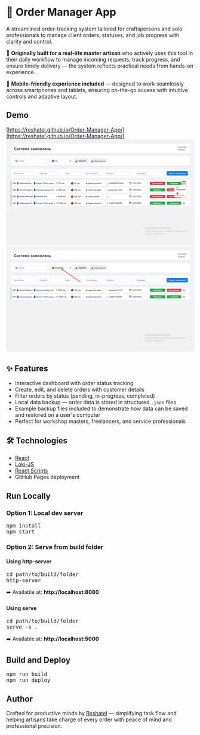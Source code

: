 # 🧰 Order Manager App

A streamlined order-tracking system tailored for craftspersons and solo professionals to manage client orders, statuses, and job progress with clarity and control.

🔧 **Originally built for a real-life master artisan** who actively uses this tool in their daily workflow to manage incoming requests, track progress, and ensure timely delivery — the system reflects practical needs from hands-on experience.

📱 **Mobile-friendly experience included** — designed to work seamlessly across smartphones and tablets, ensuring on-the-go access with intuitive controls and adaptive layout.

## Demo

[https://reshatel.github.io/Order-Manager-App/](https://reshatel.github.io/Order-Manager-App/)
![Screenshot: Dashboard Overview](src/assets/preview.png)
![Screenshot: Order Details View](src/assets/preview2.png)

## ✨ Features

* Interactive dashboard with order status tracking
* Create, edit, and delete orders with customer details
* Filter orders by status (pending, in-progress, completed)
* Local data backup — order data is stored in structured `.json` files
* Example backup files included to demonstrate how data can be saved and restored on a user's computer
* Perfect for workshop masters, freelancers, and service professionals

## 🛠 Technologies

* [React](https://react.dev/)
* [Loki-JS](https://loki.js.org/)
* [React Scripts](https://create-react-app.dev/docs/getting-started/)
* GitHub Pages deployment

## Run Locally

### Option 1: Local dev server

<pre>
npm install  
npm start
</pre>

### Option 2: Serve from build folder

#### Using http-server

<pre>
cd path/to/build/folder  
http-server
</pre>

➡️ Available at: **http://localhost:8080**

#### Using serve

<pre>
cd path/to/build/folder  
serve -s .
</pre>

➡️ Available at: **http://localhost:5000**

## Build and Deploy

<pre>
npm run build  
npm run deploy
</pre>

## Author

Crafted for productive minds by [Reshatel](https://github.com/Reshatel) — simplifying task flow and helping artisans take charge of every order with peace of mind and professional precision.
